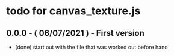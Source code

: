 # todo for canvas_texture.js

## 0.0.0 - ( 06/07/2021 ) - First version
* (done) start out with the file that was worked out before hand